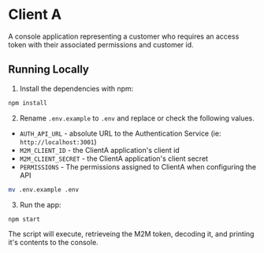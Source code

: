 # Client A
A console application representing a customer who requires an access token with their associated permissions and customer id.

## Running Locally

1. Install the dependencies with npm:

```bash
npm install
```

2. Rename `.env.example` to `.env` and replace or check the following values. 

- `AUTH_API_URL` - absolute URL to the Authentication Service (ie: `http://localhost:3001`)
- `M2M_CLIENT_ID` - the ClientA application's client id
- `M2M_CLIENT_SECRET` - the ClientA application's client secret
- `PERMISSIONS` - The permissions assigned to ClientA when configuring the API

```bash
mv .env.example .env
```

3. Run the app:

```bash
npm start
```

The script will execute, retrieveing the M2M token, decoding it, and printing it's contents to the console.  

